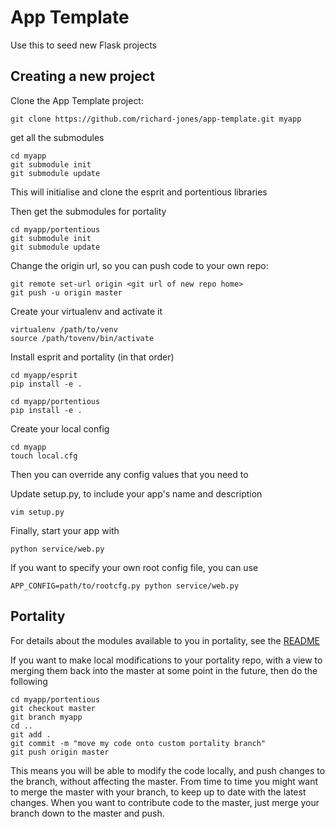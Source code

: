 # App Template

Use this to seed new Flask projects

## Creating a new project

Clone the App Template project:

    git clone https://github.com/richard-jones/app-template.git myapp

get all the submodules

    cd myapp
    git submodule init
    git submodule update

This will initialise and clone the esprit and portentious libraries

Then get the submodules for portality

    cd myapp/portentious
    git submodule init
    git submodule update

Change the origin url, so you can push code to your own repo:

    git remote set-url origin <git url of new repo home>
    git push -u origin master

Create your virtualenv and activate it

    virtualenv /path/to/venv
    source /path/tovenv/bin/activate

Install esprit and portality (in that order)

    cd myapp/esprit
    pip install -e .
    
    cd myapp/portentious
    pip install -e .
    
Create your local config

    cd myapp
    touch local.cfg

Then you can override any config values that you need to

Update setup.py, to include your app's name and description

    vim setup.py

Finally, start your app with

    python service/web.py

If you want to specify your own root config file, you can use

    APP_CONFIG=path/to/rootcfg.py python service/web.py
    
## Portality

For details about the modules available to you in portality, see the [README](https://github.com/richard-jones/portentious/blob/master/README.md)

If you want to make local modifications to your portality repo, with a view to merging them back into the master at some point in the future, then do the following

    cd myapp/portentious
    git checkout master
    git branch myapp
    cd ..
    git add .
    git commit -m "move my code onto custom portality branch"
    git push origin master

This means you will be able to modify the code locally, and push changes to the branch, without affecting the master.  From time to time you might
want to merge the master with your branch, to keep up to date with the latest changes.  When you want to contribute code to the master, just merge
your branch down to the master and push.